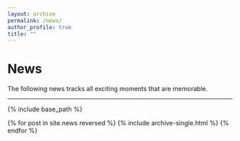 ```yaml
---
layout: archive
permalink: /news/
author_profile: true
title: ""
---
```


News
====
The following news tracks all exciting moments that are memorable.

-------------------------

{% include base_path %}

{% for post in site.news reversed %}
  {% include archive-single.html %}
{% endfor %}
